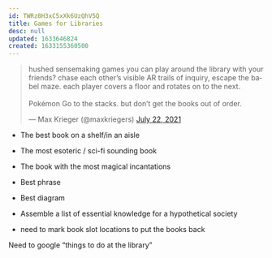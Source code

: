 ```yaml
---
id: TWRz8H3xC5xXk6UzQhV5Q
title: Games for Libraries
desc: null
updated: 1633646824
created: 1633155360500
---
```


<blockquote class="twitter-tweet"><p lang="en" dir="ltr">hushed sensemaking games you can play around the library with your friends? chase each other’s visible AR trails of inquiry, escape the babel maze. each player covers a floor and rotates on to the next.<br><br>Pokémon Go to the stacks. but don’t get the books out of order.</p>&mdash; Max Krieger (@maxkriegers) <a href="https://twitter.com/maxkriegers/status/1418085655255478274?ref_src=twsrc%5Etfw">July 22, 2021</a></blockquote> <script async src="https://platform.twitter.com/widgets.js" charset="utf-8"></script>

* The best book on a shelf/in an aisle
* The most esoteric / sci-fi sounding book
* The book with the most magical incantations
* Best phrase
* Best diagram
* Assemble a list of essential knowledge for a hypothetical society

* need to mark book slot locations to put the books back



Need to google “things to do at the library”
